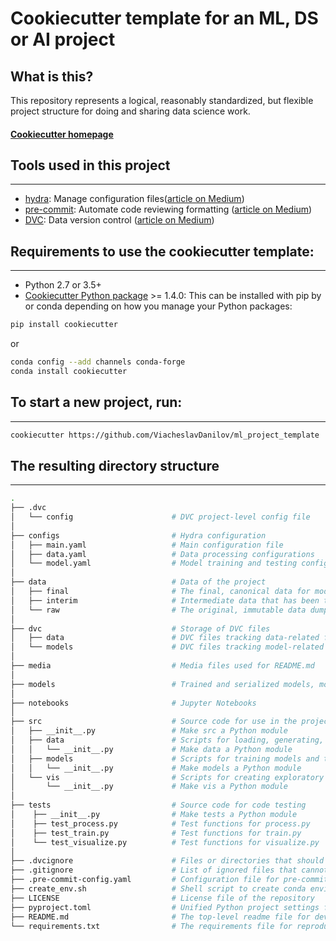 # Cookiecutter template for an ML, DS or AI project 

## What is this?
This repository represents a logical, reasonably standardized, but flexible project structure for doing and sharing data science work.

#### [Cookiecutter homepage](http://drivendata.github.io/cookiecutter-data-science/)

## Tools used in this project

-----------
* [hydra](https://hydra.cc/): Manage configuration files([article on Medium](https://towardsdatascience.com/introduction-to-hydra-cc-a-powerful-framework-to-configure-your-data-science-projects-ed65713a53c6))
* [pre-commit](https://pre-commit.com/): Automate code reviewing formatting ([article on Medium](https://towardsdatascience.com/4-pre-commit-plugins-to-automate-code-reviewing-and-formatting-in-python-c80c6d2e9f5?sk=2388804fb174d667ee5b680be22b8b1f))
* [DVC](https://dvc.org/): Data version control ([article on Medium](https://towardsdatascience.com/introduction-to-dvc-data-version-control-tool-for-machine-learning-projects-7cb49c229fe0))


## Requirements to use the cookiecutter template:

-----------
 - Python 2.7 or 3.5+
 - [Cookiecutter Python package](http://cookiecutter.readthedocs.org/en/latest/installation.html) >= 1.4.0: This can be installed with pip by or conda depending on how you manage your Python packages:

``` bash
pip install cookiecutter
```

or

``` bash
conda config --add channels conda-forge
conda install cookiecutter
```


## To start a new project, run:

------------
``` bash
cookiecutter https://github.com/ViacheslavDanilov/ml_project_template
```


## The resulting directory structure

------------
```bash
.
├── .dvc                      
│   └── config                      # DVC project-level config file
│   
├── configs                         # Hydra configuration
│   ├── main.yaml                   # Main configuration file
│   ├── data.yaml                   # Data processing configurations
│   └── model.yaml                  # Model training and testing configurations
│
├── data                            # Data of the project          
│   ├── final                       # The final, canonical data for modeling
│   ├── interim                     # Intermediate data that has been transformed
│   └── raw                         # The original, immutable data dump
│
├── dvc                             # Storage of DVC files  
│   ├── data                        # DVC files tracking data-related files and directories 
│   └── models                      # DVC files tracking model-related files and directories
│
├── media                           # Media files used for README.md
│
├── models                          # Trained and serialized models, model predictions, or model summaries
│
├── notebooks                       # Jupyter Notebooks
│
├── src                             # Source code for use in the project
│   ├── __init__.py                 # Make src a Python module
│   ├── data                        # Scripts for loading, generating, and processing data
│   │   └── __init__.py             # Make data a Python module
│   ├── models                      # Scripts for training models and their subsequent use for making predictions                 
│   │   └── __init__.py             # Make models a Python module
│   └── vis                         # Scripts for creating exploratory and results-oriented visualizations
│       └── __init__.py             # Make vis a Python module
│
├── tests                           # Source code for code testing
│    ├── __init__.py                # Make tests a Python module
│    ├── test_process.py            # Test functions for process.py
│    ├── test_train.py              # Test functions for train.py
│    └── test_visualize.py          # Test functions for visualize.py
│
├── .dvcignore                      # Files or directories that should be excluded when traversing a DVC project
├── .gitignore                      # List of ignored files that cannot commit to Git
├── .pre-commit-config.yaml         # Configuration file for pre-commit package
├── create_env.sh                   # Shell script to create conda environment
├── LICENSE                         # License file of the repository
├── pyproject.toml                  # Unified Python project settings file that replaces setup.py
├── README.md                       # The top-level readme file for developers using this project
└── requirements.txt                # The requirements file for reproducing the analysis environment

```
